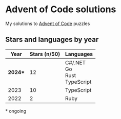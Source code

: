 # Advent of Code solutions

My solutions to [Advent of Code](https://adventofcode.com) puzzles

## Stars and languages by year

| Year       | Stars (n/50) | Languages                           |
| ---------- | ------------ | ----------------------------------- |
| **2024\*** | 12           | C#/.NET<br>Go<br>Rust<br>TypeScript |
| 2023       | 10           | TypeScript                          |
| 2022       | 2            | Ruby                                |

\* ongoing
